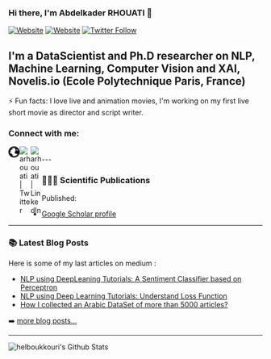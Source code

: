 ### Hi there, I'm Abdelkader RHOUATI 👋

[![Website](https://img.shields.io/website?label=https://abdelkader-rhouati.medium.com/&style=for-the-badge&url=https://abdelkader-rhouati.medium.com/)](https://arhouati.github.io/) [![Website](https://img.shields.io/website?label=https%3A%2F%2Farhouati.github.io%2F&style=for-the-badge&url=https%3A%2F%2Farhouati.github.io%2F)](https://arhouati.github.io/) [![Twitter Follow](https://img.shields.io/twitter/follow/arhouati?color=1DA1F2&logo=twitter&style=for-the-badge)](https://twitter.com/intent/follow?original_referer=https%3A%2F%2Fgithub.com%2Farhouati&screen_name=arhouati)

## I'm a DataScientist and Ph.D researcher on NLP, Machine Learning, Computer Vision and XAI, Novelis.io (Ecole Polytechnique Paris, France)

⚡ Fun facts: I love live and animation movies, I'm working on my first live short movie as director and script writer.

### Connect with me:

[<img align="left" alt="https://arhouati.github.io/" width="22px" src="https://raw.githubusercontent.com/iconic/open-iconic/master/svg/globe.svg" />][website]
[<img align="left" alt="arhouati | Twitter" width="22px" src="https://cdn.jsdelivr.net/npm/simple-icons@v3/icons/twitter.svg" />][twitter]
[<img align="left" alt="arhouati | LinkedIn" width="22px" src="https://cdn.jsdelivr.net/npm/simple-icons@v3/icons/linkedin.svg" />][linkedin]

<br />
---

### 👨🏻‍🔬 Scientific Publications

Published:

- [Google Scholar profile](https://scholar.google.com/citations?user=1MsrN80AAAAJ&hl=en)

---

### 📚 Latest Blog Posts

Here is some of my last articles on medium :

- [NLP using DeepLeaning Tutorials: A Sentiment Classifier based on Perceptron](https://pub.towardsai.net/nlp-using-deepleaning-tutorials-a-sentiment-classifier-based-on-perceptron-part-1-4-712eefe20899)
- [NLP using Deep Learning Tutorials: Understand Loss Function](https://pub.towardsai.net/nlp-using-deep-learning-tutorials-understand-loss-function-2aaf73ec6c2b)
- [How I collected an Arabic DataSet of more than 5000 articles?](https://medium.datadriveninvestor.com/how-i-collected-an-arabic-dataset-of-more-than-5000-articles-7f5de65e8ca2)

➡️ [more blog posts...](https://abdelkader-rhouati.medium.com/)

---

<img align="left" alt="helboukkouri's Github Stats" src="https://github-readme-stats.vercel.app/api?username=arhouati&show_icons=true&hide_border=true&count_private=true" />

[website]: https://abdelkader-rhouati.medium.com/
[twitter]: https://twitter.com/arhouati
[linkedin]: https://www.linkedin.com/in/abdelkader-rhouati/
